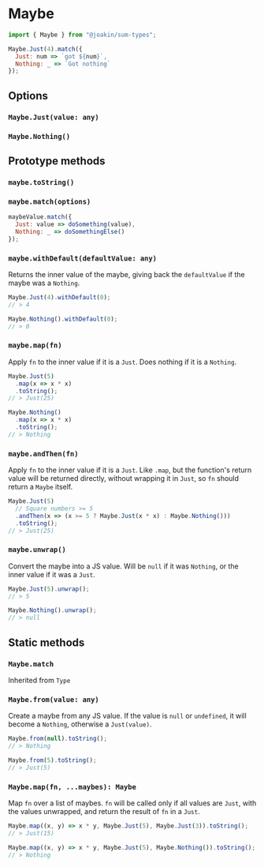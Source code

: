 # Maybe

```js
import { Maybe } from "@joakin/sum-types";

Maybe.Just(4).match({
  Just: num => `got ${num}`,
  Nothing: _ => `Got nothing`
});
```

## Options

### `Maybe.Just(value: any)`

### `Maybe.Nothing()`

## Prototype methods

### `maybe.toString()`

### `maybe.match(options)`

```js
maybeValue.match({
  Just: value => doSomething(value),
  Nothing: _ => doSomethingElse()
});
```

### `maybe.withDefault(defaultValue: any)`

Returns the inner value of the maybe, giving back the `defaultValue` if the
maybe was a `Nothing`.

```js
Maybe.Just(4).withDefault(0);
// > 4

Maybe.Nothing().withDefault(0);
// > 0
```

### `maybe.map(fn)`

Apply `fn` to the inner value if it is a `Just`. Does nothing if it is a
`Nothing`.

```js
Maybe.Just(5)
  .map(x => x * x)
  .toString();
// > Just(25)

Maybe.Nothing()
  .map(x => x * x)
  .toString();
// > Nothing
```

### `maybe.andThen(fn)`

Apply `fn` to the inner value if it is a `Just`. Like `.map`, but the function's
return value will be returned directly, without wrapping it in `Just`, so `fn`
should return a `Maybe` itself.

```js
Maybe.Just(5)
  // Square numbers >= 5
  .andThen(x => (x >= 5 ? Maybe.Just(x * x) : Maybe.Nothing()))
  .toString();
// > Just(25)
```

### `maybe.unwrap()`

Convert the maybe into a JS value. Will be `null` if it was `Nothing`, or the
inner value if it was a `Just`.

```js
Maybe.Just(5).unwrap();
// > 5

Maybe.Nothing().unwrap();
// > null
```

## Static methods

### `Maybe.match`

Inherited from `Type`

### `Maybe.from(value: any)`

Create a maybe from any JS value. If the value is `null` or `undefined`, it will
become a `Nothing`, otherwise a `Just(value)`.

```js
Maybe.from(null).toString();
// > Nothing

Maybe.from(5).toString();
// > Just(5)
```

### `Maybe.map(fn, ...maybes): Maybe`

Map `fn` over a list of maybes. `fn` will be called only if all values are
`Just`, with the values unwrapped, and return the result of `fn` in a `Just`.

```js
Maybe.map((x, y) => x * y, Maybe.Just(5), Maybe.Just(3)).toString();
// > Just(15)

Maybe.map((x, y) => x * y, Maybe.Just(5), Maybe.Nothing()).toString();
// > Nothing
```
